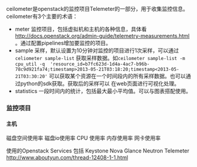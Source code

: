 ceilometer是openstack的监控项目Telemeter的一部分，用于收集监控信息。  
ceilometer有3个主要的术语：
- meter 监控项目，包括虚拟机和主机的各种信息，具体看
http://docs.openstack.org/admin-guide/telemetry-measurements.html
。通过配置pipelines增加要监控的项目。
- sample 采样，默认设置为10分钟对监控的项目进行1次采样，可以通过`celiometer sample-list`
获取采样数据。如`ceilometer sample-list -m cpu_util -q 
'resource_id=b7fc623d-1d4a-4ac7-b96b-78c9d921fa74;timestamp>2013-05-21T03:18:20;timestamp<2013-05-21T03:30:20'`
可以获取某个资源在一个时间段内的所有采样数据。也可以通过python的sdk获取。获取后的采样可以
在web页面进行可视化处理。
- statistics
一段时间内的统计，包括最大最小平均值。可以与图表搭配使用。


### 监控项目
#### 主机
磁盘空间使用率
磁盘io使用率
CPU 使用率
内存使用率
网卡使用率


使用的Openstack Services 包括 Keystone Nova Glance Neutron Telemeter
http://www.aboutyun.com/thread-12408-1-1.html
